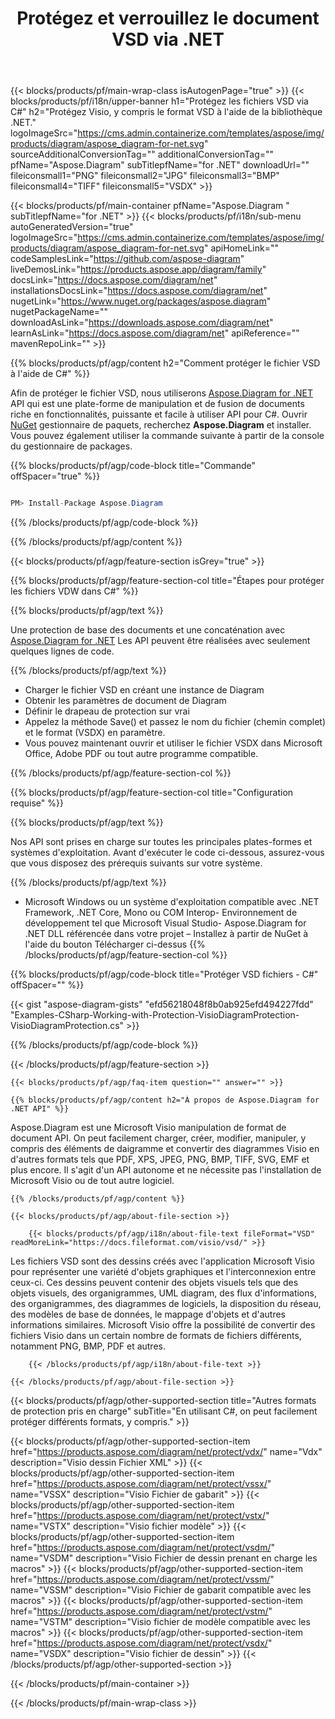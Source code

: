 ﻿---
title: Protégez et verrouillez le document VSD via .NET 
weight: 5580
url: /fr/net/protect/vsd/ 
description: Code source C# pour verrouiller le fichier VSD sur les plates-formes .NET Framework, .NET Core, Mono.
---
{{< blocks/products/pf/main-wrap-class isAutogenPage="true" >}}
{{< blocks/products/pf/i18n/upper-banner h1="Protégez les fichiers VSD via C#" h2="Protégez Visio, y compris le format VSD à l\'aide de la bibliothèque .NET." logoImageSrc="https://cms.admin.containerize.com/templates/aspose/img/products/diagram/aspose_diagram-for-net.svg" sourceAdditionalConversionTag="" additionalConversionTag="" pfName="Aspose.Diagram" subTitlepfName="for .NET" downloadUrl="" fileiconsmall1="PNG" fileiconsmall2="JPG" fileiconsmall3="BMP" fileiconsmall4="TIFF" fileiconsmall5="VSDX" >}}

{{< blocks/products/pf/main-container pfName="Aspose.Diagram " subTitlepfName="for .NET" >}}
{{< blocks/products/pf/i18n/sub-menu autoGeneratedVersion="true" logoImageSrc="https://cms.admin.containerize.com/templates/aspose/img/products/diagram/aspose_diagram-for-net.svg" apiHomeLink="" codeSamplesLink="https://github.com/aspose-diagram" liveDemosLink="https://products.aspose.app/diagram/family" docsLink="https://docs.aspose.com/diagram/net" installationsDocsLink="https://docs.aspose.com/diagram/net" nugetLink="https://www.nuget.org/packages/aspose.diagram" nugetPackageName="" downloadAsLink="https://downloads.aspose.com/diagram/net" learnAsLink="https://docs.aspose.com/diagram/net" apiReference="" mavenRepoLink="" >}}

{{% blocks/products/pf/agp/content h2="Comment protéger le fichier VSD à l\'aide de C#" %}}

 Afin de protéger le fichier VSD, nous utiliserons
 [Aspose.Diagram for .NET](https://products.aspose.com/diagram/net) 
 API qui est une plate-forme de manipulation et de fusion de documents riche en fonctionnalités, puissante et facile à utiliser API pour C#. Ouvrir
 [NuGet](https://www.nuget.org/packages/aspose.diagram) 
 gestionnaire de paquets, recherchez
 **Aspose.Diagram** 
 et installer. Vous pouvez également utiliser la commande suivante à partir de la console du gestionnaire de packages.

{{% blocks/products/pf/agp/code-block title="Commande" offSpacer="true" %}}

```cs

PM> Install-Package Aspose.Diagram


```

{{% /blocks/products/pf/agp/code-block %}}

{{% /blocks/products/pf/agp/content %}}

{{< blocks/products/pf/agp/feature-section isGrey="true" >}}

{{% blocks/products/pf/agp/feature-section-col title="Étapes pour protéger les fichiers VDW dans C#" %}}

{{% blocks/products/pf/agp/text %}}

 Une protection de base des documents et une concaténation avec
 [Aspose.Diagram for .NET](https://products.aspose.com/diagram/net) 
 Les API peuvent être réalisées avec seulement quelques lignes de code.

{{% /blocks/products/pf/agp/text %}}

+ Charger le fichier VSD en créant une instance de Diagram
+ Obtenir les paramètres de document de Diagram
+ Définir le drapeau de protection sur vrai
+ Appelez la méthode Save() et passez le nom du fichier (chemin complet) et le format (VSDX) en paramètre.
+ Vous pouvez maintenant ouvrir et utiliser le fichier VSDX dans Microsoft Office, Adobe PDF ou tout autre programme compatible.

{{% /blocks/products/pf/agp/feature-section-col %}}

{{% blocks/products/pf/agp/feature-section-col title="Configuration requise" %}}

{{% blocks/products/pf/agp/text %}}

 Nos API sont prises en charge sur toutes les principales plates-formes et systèmes d'exploitation. Avant d'exécuter le code ci-dessous, assurez-vous que vous disposez des prérequis suivants sur votre système.

{{% /blocks/products/pf/agp/text %}}

- Microsoft Windows ou un système d'exploitation compatible avec .NET Framework, .NET Core, Mono ou COM Interop- Environnement de développement tel que Microsoft Visual Studio- Aspose.Diagram for .NET DLL référencée dans votre projet – Installez à partir de NuGet à l'aide du bouton Télécharger ci-dessus
{{% /blocks/products/pf/agp/feature-section-col %}}

{{% blocks/products/pf/agp/code-block title="Protéger VSD fichiers - C#" offSpacer="" %}}

{{< gist "aspose-diagram-gists" "efd56218048f8b0ab925efd494227fdd" "Examples-CSharp-Working-with-Protection-VisioDiagramProtection-VisioDiagramProtection.cs" >}}


{{% /blocks/products/pf/agp/code-block %}}

{{< /blocks/products/pf/agp/feature-section >}}

    {{< blocks/products/pf/agp/faq-item question="" answer="" >}}
 

<!-- aboutfile Starts -->

    {{% blocks/products/pf/agp/content h2="À propos de Aspose.Diagram for .NET API" %}}

 Aspose.Diagram est une Microsoft Visio manipulation de format de document API. On peut facilement charger, créer, modifier, manipuler, y compris des éléments de daigramme et convertir des diagrammes Visio en d'autres formats tels que PDF, XPS, JPEG, PNG, BMP, TIFF, SVG, EMF et plus encore. Il s'agit d'un API autonome et ne nécessite pas l'installation de Microsoft Visio ou de tout autre logiciel.  


    {{% /blocks/products/pf/agp/content %}}

    {{< blocks/products/pf/agp/about-file-section >}}

        {{< blocks/products/pf/agp/i18n/about-file-text fileFormat="VSD" readMoreLink="https://docs.fileformat.com/visio/vsd/" >}}
Les fichiers VSD sont des dessins créés avec l'application Microsoft Visio pour représenter une variété d'objets graphiques et l'interconnexion entre ceux-ci. Ces dessins peuvent contenir des objets visuels tels que des objets visuels, des organigrammes, UML diagram, des flux d'informations, des organigrammes, des diagrammes de logiciels, la disposition du réseau, des modèles de base de données, le mappage d'objets et d'autres informations similaires. Microsoft Visio offre la possibilité de convertir des fichiers Visio dans un certain nombre de formats de fichiers différents, notamment PNG, BMP, PDF et autres. 

        {{< /blocks/products/pf/agp/i18n/about-file-text >}}

    {{< /blocks/products/pf/agp/about-file-section >}}

<!-- aboutfile Ends -->

{{< blocks/products/pf/agp/other-supported-section title="Autres formats de protection pris en charge" subTitle="En utilisant C#, on peut facilement protéger différents formats, y compris." >}}

{{< blocks/products/pf/agp/other-supported-section-item href="https://products.aspose.com/diagram/net/protect/vdx/" name="Vdx" description="Visio dessin Fichier XML" >}}
{{< blocks/products/pf/agp/other-supported-section-item href="https://products.aspose.com/diagram/net/protect/vssx/" name="VSSX" description="Visio Fichier de gabarit" >}}
{{< blocks/products/pf/agp/other-supported-section-item href="https://products.aspose.com/diagram/net/protect/vstx/" name="VSTX" description="Visio fichier modèle" >}}
{{< blocks/products/pf/agp/other-supported-section-item href="https://products.aspose.com/diagram/net/protect/vsdm/" name="VSDM" description="Visio Fichier de dessin prenant en charge les macros" >}}
{{< blocks/products/pf/agp/other-supported-section-item href="https://products.aspose.com/diagram/net/protect/vssm/" name="VSSM" description="Visio Fichier de gabarit compatible avec les macros" >}}
{{< blocks/products/pf/agp/other-supported-section-item href="https://products.aspose.com/diagram/net/protect/vstm/" name="VSTM" description="Visio fichier de modèle compatible avec les macros" >}}
{{< blocks/products/pf/agp/other-supported-section-item href="https://products.aspose.com/diagram/net/protect/vsdx/" name="VSDX" description="Visio fichier de dessin" >}}
{{< /blocks/products/pf/agp/other-supported-section >}}

{{< /blocks/products/pf/main-container >}}
    
{{< /blocks/products/pf/main-wrap-class >}}